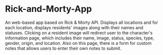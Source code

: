# Rick-and-Morty-App
An web-based app based on Rick & Morty API. Displays all locations and for each location, displays residents' images along with their names and statuses. Clicking on a resident image will redirect user to the character's information page, which includes their name, image, status, species, type, gender, origin, and location. Also on this page, there is a form for custom notes that allows users to enter their own notes to submit.
